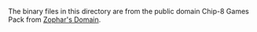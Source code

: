 The binary files in this directory are from the public domain Chip-8 Games Pack from [Zophar's Domain](http://www.zophar.net/pdroms/chip8.html).
